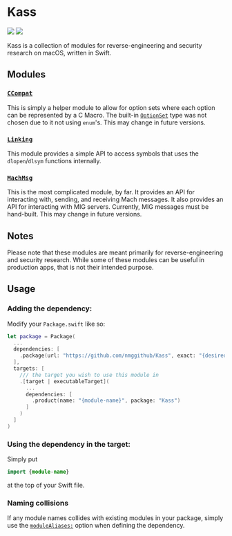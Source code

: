 # Kass
[![](https://img.shields.io/endpoint?url=https%3A%2F%2Fswiftpackageindex.com%2Fapi%2Fpackages%2Fnmggithub%2FKass%2Fbadge%3Ftype%3Dswift-versions)](https://swiftpackageindex.com/nmggithub/Kass)
[![](https://img.shields.io/endpoint?url=https%3A%2F%2Fswiftpackageindex.com%2Fapi%2Fpackages%2Fnmggithub%2FKass%2Fbadge%3Ftype%3Dplatforms)](https://swiftpackageindex.com/nmggithub/Kass)

Kass is a collection of modules for reverse-engineering and security research on macOS, written in Swift.

## Modules

### [`CCompat`](https://nmggithub.github.io/Kass/documentation/ccompat/)

This is simply a helper module to allow for option sets where each option can be represented by a C Macro. The built-in [`OptionSet`](https://developer.apple.com/documentation/swift/optionset) type was not chosen due to it not using `enum`'s. This may change in future versions.

### [`Linking`](https://nmggithub.github.io/Kass/documentation/linking/)

This module provides a simple API to access symbols that uses the `dlopen`/`dlsym` functions internally.

### [`MachMsg`](https://nmggithub.github.io/Kass/documentation/machmsg/)

This is the most complicated module, by far. It provides an API for interacting with, sending, and receiving Mach messages. It also provides an API for interacting with MIG servers. Currently, MIG messages must be hand-built. This may change in future versions.

## Notes

Please note that these modules are meant primarily for reverse-engineering and security research. While some of these modules can be useful in production apps, that is not their intended purpose.

## Usage

### Adding the dependency:

Modify your `Package.swift` like so:

```swift
let package = Package(
  ...
  dependencies: [
    .package(url: "https://github.com/nmggithub/Kass", exact: "{desired-version}"),
  ],
  targets: [
    /// the target you wish to use this module in
    .[target | executableTarget](
      ...
      dependencies: [
        .product(name: "{module-name}", package: "Kass")
      ]
    )
  ]
)
```

### Using the dependency in the target:

Simply put

```swift
import {module-name}
```

at the top of your Swift file.

### Naming collisions

If any module names collides with existing modules in your package, simply use the [`moduleAliases:`](https://github.com/swiftlang/swift-evolution/blob/main/proposals/0339-module-aliasing-for-disambiguation.md) option when defining the dependency.
